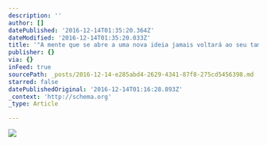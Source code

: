```yaml
---
description: ''
author: []
datePublished: '2016-12-14T01:35:20.364Z'
dateModified: '2016-12-14T01:35:20.033Z'
title: '"A mente que se abre a uma nova ideia jamais voltará ao seu tamanho original"'
publisher: {}
via: {}
inFeed: true
sourcePath: _posts/2016-12-14-e285abd4-2629-4341-87f8-275cd5456398.md
starred: false
datePublishedOriginal: '2016-12-14T01:16:28.893Z'
_context: 'http://schema.org'
_type: Article

---
```

![](https://the-grid-user-content.s3-us-west-2.amazonaws.com/306c8349-2c4c-4700-a9a8-ce5a5494f85a.png)